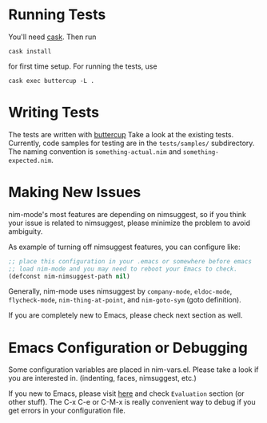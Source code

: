 Running Tests
=============

You'll need [cask](https://github.com/cask/cask). Then run

    cask install

for first time setup. For running the tests, use

    cask exec buttercup -L .

Writing Tests
=============

The tests are written with
[buttercup](https://github.com/jorgenschaefer/emacs-buttercup/) Take a
look at the existing tests. Currently, code samples for testing are in
the `tests/samples/` subdirectory. The naming convention is
`something-actual.nim` and `something-expected.nim`.

Making New Issues
=================

nim-mode's most features are depending on nimsuggest, so if you think
your issue is related to nimsuggest, please minimize the
problem to avoid ambiguity.

As example of turning off nimsuggest features, you can configure like:

```lisp
;; place this configuration in your .emacs or somewhere before emacs
;; load nim-mode and you may need to reboot your Emacs to check.
(defconst nim-nimsuggest-path nil)
```

Generally, nim-mode uses nimsuggest by `company-mode`, `eldoc-mode`,
`flycheck-mode`, `nim-thing-at-point`, and `nim-goto-sym` (goto definition).

If you are completely new to Emacs, please check next section as well.

Emacs Configuration or Debugging
================================

Some configuration variables are placed in nim-vars.el. Please take a
look if you are interested in. (indenting, faces, nimsuggest, etc.)

If you new to Emacs, please visit [here](https://github.com/chrisdone/elisp-guide)
and check `Evaluation` section (or other stuff). The C-x C-e or C-M-x
is really convenient way to debug if you get errors in your configuration file.
